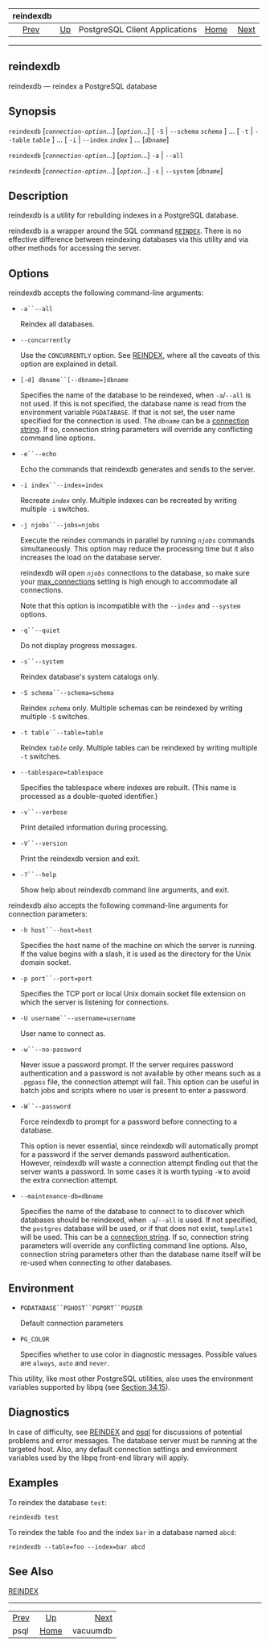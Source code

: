 <!--?xml version="1.0" encoding="UTF-8" standalone="no"?-->

|           reindexdb           |                                                              |                                |                                                       |                                       |
| :---------------------------: | :----------------------------------------------------------- | :----------------------------: | ----------------------------------------------------: | ------------------------------------: |
| [Prev](app-psql.html "psql")  | [Up](reference-client.html "PostgreSQL Client Applications") | PostgreSQL Client Applications | [Home](index.html "PostgreSQL 17devel Documentation") |  [Next](app-vacuumdb.html "vacuumdb") |

***

## reindexdb

reindexdb — reindex a PostgreSQL database

## Synopsis

`reindexdb` \[*`connection-option`*...] \[*`option`*...] \[ `-S` | `--schema` *`schema`* ] ... \[ `-t` | `--table` *`table`* ] ... \[ `-i` | `--index` *`index`* ] ... \[*`dbname`*]

`reindexdb` \[*`connection-option`*...] \[*`option`*...] `-a` | `--all`

`reindexdb` \[*`connection-option`*...] \[*`option`*...] `-s` | `--system` \[*`dbname`*]

## Description

reindexdb is a utility for rebuilding indexes in a PostgreSQL database.

reindexdb is a wrapper around the SQL command [`REINDEX`](sql-reindex.html "REINDEX"). There is no effective difference between reindexing databases via this utility and via other methods for accessing the server.

## Options

reindexdb accepts the following command-line arguments:

* `-a``--all`

    Reindex all databases.

* `--concurrently`

    Use the `CONCURRENTLY` option. See [REINDEX](sql-reindex.html "REINDEX"), where all the caveats of this option are explained in detail.

* `[-d] dbname``[--dbname=]dbname`

    Specifies the name of the database to be reindexed, when `-a`/`--all` is not used. If this is not specified, the database name is read from the environment variable `PGDATABASE`. If that is not set, the user name specified for the connection is used. The *`dbname`* can be a [connection string](libpq-connect.html#LIBPQ-CONNSTRING "34.1.1. Connection Strings"). If so, connection string parameters will override any conflicting command line options.

* `-e``--echo`

    Echo the commands that reindexdb generates and sends to the server.

* `-i index``--index=index`

    Recreate *`index`* only. Multiple indexes can be recreated by writing multiple `-i` switches.

* `-j njobs``--jobs=njobs`

    Execute the reindex commands in parallel by running *`njobs`* commands simultaneously. This option may reduce the processing time but it also increases the load on the database server.

    reindexdb will open *`njobs`* connections to the database, so make sure your [max\_connections](runtime-config-connection.html#GUC-MAX-CONNECTIONS) setting is high enough to accommodate all connections.

    Note that this option is incompatible with the `--index` and `--system` options.

* `-q``--quiet`

    Do not display progress messages.

* `-s``--system`

    Reindex database's system catalogs only.

* `-S schema``--schema=schema`

    Reindex *`schema`* only. Multiple schemas can be reindexed by writing multiple `-S` switches.

* `-t table``--table=table`

    Reindex *`table`* only. Multiple tables can be reindexed by writing multiple `-t` switches.

* `--tablespace=tablespace`

    Specifies the tablespace where indexes are rebuilt. (This name is processed as a double-quoted identifier.)

* `-v``--verbose`

    Print detailed information during processing.

* `-V``--version`

    Print the reindexdb version and exit.

* `-?``--help`

    Show help about reindexdb command line arguments, and exit.

reindexdb also accepts the following command-line arguments for connection parameters:

* `-h host``--host=host`

    Specifies the host name of the machine on which the server is running. If the value begins with a slash, it is used as the directory for the Unix domain socket.

* `-p port``--port=port`

    Specifies the TCP port or local Unix domain socket file extension on which the server is listening for connections.

* `-U username``--username=username`

    User name to connect as.

* `-w``--no-password`

    Never issue a password prompt. If the server requires password authentication and a password is not available by other means such as a `.pgpass` file, the connection attempt will fail. This option can be useful in batch jobs and scripts where no user is present to enter a password.

* `-W``--password`

    Force reindexdb to prompt for a password before connecting to a database.

    This option is never essential, since reindexdb will automatically prompt for a password if the server demands password authentication. However, reindexdb will waste a connection attempt finding out that the server wants a password. In some cases it is worth typing `-W` to avoid the extra connection attempt.

* `--maintenance-db=dbname`

    Specifies the name of the database to connect to to discover which databases should be reindexed, when `-a`/`--all` is used. If not specified, the `postgres` database will be used, or if that does not exist, `template1` will be used. This can be a [connection string](libpq-connect.html#LIBPQ-CONNSTRING "34.1.1. Connection Strings"). If so, connection string parameters will override any conflicting command line options. Also, connection string parameters other than the database name itself will be re-used when connecting to other databases.

## Environment

* `PGDATABASE``PGHOST``PGPORT``PGUSER`

    Default connection parameters

* `PG_COLOR`

    Specifies whether to use color in diagnostic messages. Possible values are `always`, `auto` and `never`.

This utility, like most other PostgreSQL utilities, also uses the environment variables supported by libpq (see [Section 34.15](libpq-envars.html "34.15. Environment Variables")).

## Diagnostics

In case of difficulty, see [REINDEX](sql-reindex.html "REINDEX") and [psql](app-psql.html "psql") for discussions of potential problems and error messages. The database server must be running at the targeted host. Also, any default connection settings and environment variables used by the libpq front-end library will apply.

## Examples

To reindex the database `test`:

    reindexdb test

To reindex the table `foo` and the index `bar` in a database named `abcd`:

    reindexdb --table=foo --index=bar abcd

## See Also

[REINDEX](sql-reindex.html "REINDEX")

***

|                               |                                                              |                                       |
| :---------------------------- | :----------------------------------------------------------: | ------------------------------------: |
| [Prev](app-psql.html "psql")  | [Up](reference-client.html "PostgreSQL Client Applications") |  [Next](app-vacuumdb.html "vacuumdb") |
| psql                          |     [Home](index.html "PostgreSQL 17devel Documentation")    |                              vacuumdb |
